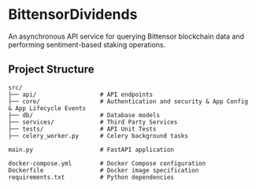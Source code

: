 # BittensorDividends
An asynchronous API service for querying Bittensor blockchain data and performing sentiment-based staking operations.


## Project Structure

```
src/
├── api/                  # API endpoints
├── core/                 # Authentication and security & App Config  & App Lifecycle Events
├── db/                   # Database models
├── services/             # Third Party Services
├── tests/                # API Unit Tests
├── celery_worker.py      # Celery background tasks

main.py                   # FastAPI application

docker-compose.yml        # Docker Compose configuration
Dockerfile                # Docker image specification
requirements.txt          # Python dependencies
```